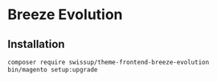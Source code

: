 # Breeze Evolution

## Installation

```bash
composer require swissup/theme-frontend-breeze-evolution
bin/magento setup:upgrade
```
